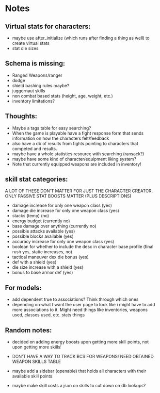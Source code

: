 # Notes


## Virtual stats for characters:

- maybe use after_initialize (which runs after finding a thing as well) to create virtual stats
- stat die sizes


## Schema is missing:

- Ranged Weapons/ranger
- dodge
- shield bashing rules maybe?
- juggernaut skills
- non combat based stats (height, age, weight, etc.)
- inventory limitations?

## Thoughts:

- Maybe a tags table for easy searching?
- When the game is playable have a fight response form that sends information on how the characters felt/feedback
- also have a db of results from fights pointing to characters that competed and results.
- maybe have a whole statistics resource with searching (ransack?)
- maybe have some kind of character/equipment liking system?
- Note that currently equipped weapons are included in inventory!


## skill stat categories:

A LOT OF THESE DON'T MATTER FOR JUST THE CHARACTER CREATOR. ONLY PASSIVE STAT BOOSTS MATTER (PLUS DESCRIPTIONS)
- damage increase for only one weapon class (yes)
- damage die increase for only one weapon class (yes)
- stacks (temp) (no)
- energy budget (currently no)
- base damage over anything (currently no)
- possible attacks available (yes)
- possible blocks available (yes)
- accuracy increase for only one weapon class (yes)
- boolean for whether to include the desc in character base profile (final rush yes, static increases, no)
- tactical maneuver dex die bonus (yes)
- def with a shield (yes)
- die size increase with a shield (yes)
- bonus to base armor def (yes)

## For models:

- add dependent true to associations? Think through which ones
- depending on what I want the user page to look like i might have to add more associations to it. Might need things like inventories, weapons used, classes used, etc. stats things

## Random notes:

- decided on adding energy boosts upon getting more skill points, not upon getting more skills!
- DON'T HAVE A WAY TO TRACK BCS FOR WEAPONS! NEED OBTAINED WEAPON SKILLS TABLE

- maybe add a sidebar (openable) that holds all characters with their available skill points

- maybe make skill costs a json on skills to cut down on db lookups?
